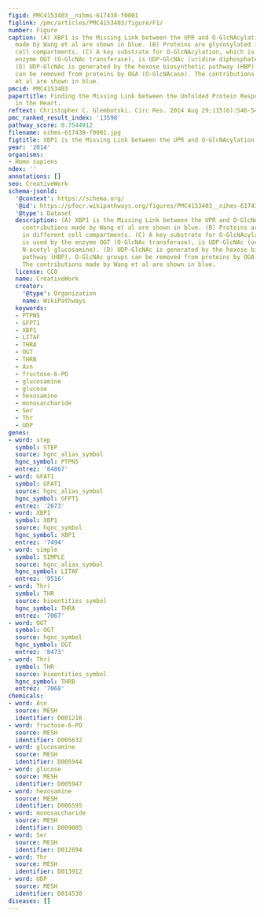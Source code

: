 ```yaml
---
figid: PMC4153403__nihms-617438-f0001
figlink: /pmc/articles/PMC4153403/figure/F1/
number: Figure
caption: (A) XBP1 is the Missing Link between the UPR and O-GlcNAcylation. The contributions
  made by Wang et al are shown in blue. (B) Proteins are glycosylated in different
  cell compartments. (C) A key substrate for O-GlcNAcylation, which is used by the
  enzyme OGT (O-GlcNAc transferase), is UDP-GlcNAc (uridine diphosphate N-acetyl glucosamine).
  (D) UDP-GlcNAc is generated by the hexose biosynthetic pathway (HBP). O-GlcNAc groups
  can be removed from proteins by OGA (O-GlcNAcase). The contributions made by Wang
  et al are shown in blue.
pmcid: PMC4153403
papertitle: Finding the Missing Link between the Unfolded Protein Response and O-GlcNAcylation
  in the Heart.
reftext: Christopher C. Glembotski. Circ Res. 2014 Aug 29;115(6):546-548.
pmc_ranked_result_index: '13598'
pathway_score: 0.7544912
filename: nihms-617438-f0001.jpg
figtitle: XBP1 is the Missing Link between the UPR and O-GlcNAcylation
year: '2014'
organisms:
- Homo sapiens
ndex: ''
annotations: []
seo: CreativeWork
schema-jsonld:
  '@context': https://schema.org/
  '@id': https://pfocr.wikipathways.org/figures/PMC4153403__nihms-617438-f0001.html
  '@type': Dataset
  description: (A) XBP1 is the Missing Link between the UPR and O-GlcNAcylation. The
    contributions made by Wang et al are shown in blue. (B) Proteins are glycosylated
    in different cell compartments. (C) A key substrate for O-GlcNAcylation, which
    is used by the enzyme OGT (O-GlcNAc transferase), is UDP-GlcNAc (uridine diphosphate
    N-acetyl glucosamine). (D) UDP-GlcNAc is generated by the hexose biosynthetic
    pathway (HBP). O-GlcNAc groups can be removed from proteins by OGA (O-GlcNAcase).
    The contributions made by Wang et al are shown in blue.
  license: CC0
  name: CreativeWork
  creator:
    '@type': Organization
    name: WikiPathways
  keywords:
  - PTPN5
  - GFPT1
  - XBP1
  - LITAF
  - THRA
  - OGT
  - THRB
  - Asn
  - fructose-6-PO
  - glucosamine
  - glucose
  - hexosamine
  - monosaccharide
  - Ser
  - Thr
  - UDP
genes:
- word: step
  symbol: STEP
  source: hgnc_alias_symbol
  hgnc_symbol: PTPN5
  entrez: '84867'
- word: GFAT1
  symbol: GFAT1
  source: hgnc_alias_symbol
  hgnc_symbol: GFPT1
  entrez: '2673'
- word: XBP1
  symbol: XBP1
  source: hgnc_symbol
  hgnc_symbol: XBP1
  entrez: '7494'
- word: simple
  symbol: SIMPLE
  source: hgnc_alias_symbol
  hgnc_symbol: LITAF
  entrez: '9516'
- word: Thr)
  symbol: THR
  source: bioentities_symbol
  hgnc_symbol: THRA
  entrez: '7067'
- word: OGT
  symbol: OGT
  source: hgnc_symbol
  hgnc_symbol: OGT
  entrez: '8473'
- word: Thr)
  symbol: THR
  source: bioentities_symbol
  hgnc_symbol: THRB
  entrez: '7068'
chemicals:
- word: Asn
  source: MESH
  identifier: D001216
- word: fructose-6-PO
  source: MESH
  identifier: D005632
- word: glucosamine
  source: MESH
  identifier: D005944
- word: glucose
  source: MESH
  identifier: D005947
- word: hexosamine
  source: MESH
  identifier: D006595
- word: monosaccharide
  source: MESH
  identifier: D009005
- word: Ser
  source: MESH
  identifier: D012694
- word: Thr
  source: MESH
  identifier: D013912
- word: UDP
  source: MESH
  identifier: D014530
diseases: []
---
```

